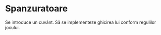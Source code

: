 # Spanzuratoare

Se introduce un cuvânt. Să se implementeze ghicirea lui conform regulilor jocului.
